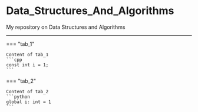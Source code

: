 # Data_Structures_And_Algorithms
My repository on Data Structures and Algorithms

<hr />
=== "tab_1"

    Content of tab_1  
    ```cpp
    const int i = 1;
    ```

=== "tab_2"

    Content of tab_2  
    ```python
    global i: int = 1
    ```
